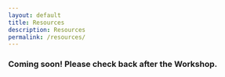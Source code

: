 ```yaml
---
layout: default
title: Resources
description: Resources
permalink: /resources/
---
```

### Coming soon! Please check back after the Workshop.
